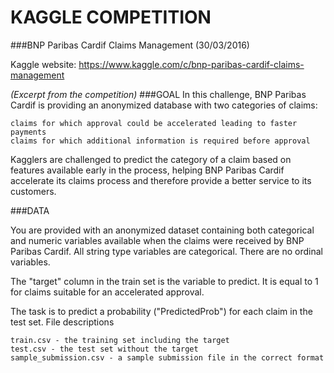 # KAGGLE COMPETITION 
###BNP Paribas Cardif Claims Management (30/03/2016)

Kaggle website:
https://www.kaggle.com/c/bnp-paribas-cardif-claims-management

*(Excerpt from the competition)*
###GOAL
In this challenge, BNP Paribas Cardif is providing an anonymized database with two categories of claims:

    claims for which approval could be accelerated leading to faster payments
    claims for which additional information is required before approval

Kagglers are challenged to predict the category of a claim based on features available early in the process, helping BNP Paribas Cardif accelerate its claims process and therefore provide a better service to its customers.

###DATA

You are provided with an anonymized dataset containing both categorical and numeric variables available when the claims were received by BNP Paribas Cardif. All string type variables are categorical. There are no ordinal variables.

The "target" column in the train set is the variable to predict. It is equal to 1 for claims suitable for an accelerated approval.

The task is to predict a probability ("PredictedProb") for each claim in the test set.
File descriptions

    train.csv - the training set including the target
    test.csv - the test set without the target
    sample_submission.csv - a sample submission file in the correct format


